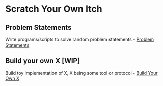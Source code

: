# Scratch Your Own Itch

## Problem Statements
Write programs/scripts to solve random problem statements - [Problem Statements]('./ProblemStatements.md')

## Build your own X [WIP]
Build toy implementation of X, X being some tool or protocol - [Build Your Own X]('./BuildYourOwnX.md')